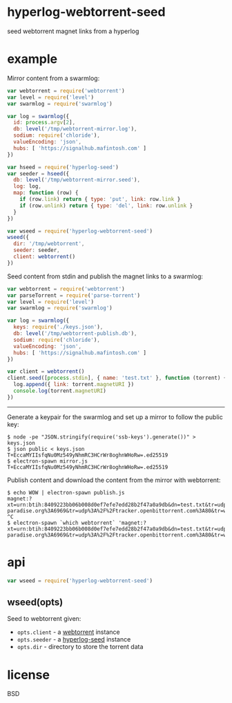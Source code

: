 # hyperlog-webtorrent-seed

seed webtorrent magnet links from a hyperlog

# example

Mirror content from a swarmlog:

``` js
var webtorrent = require('webtorrent')
var level = require('level')
var swarmlog = require('swarmlog')

var log = swarmlog({
  id: process.argv[2],
  db: level('/tmp/webtorrent-mirror.log'),
  sodium: require('chloride'),
  valueEncoding: 'json',
  hubs: [ 'https://signalhub.mafintosh.com' ]
})

var hseed = require('hyperlog-seed')
var seeder = hseed({
  db: level('/tmp/webtorrent-mirror.seed'),
  log: log,
  map: function (row) {
    if (row.link) return { type: 'put', link: row.link }
    if (row.unlink) return { type: 'del', link: row.unlink }
  }
})

var wseed = require('hyperlog-webtorrent-seed')
wseed({
  dir: '/tmp/webtorrent',
  seeder: seeder,
  client: webtorrent()
})
```

Seed content from stdin and publish the magnet links to a swarmlog:

``` js
var webtorrent = require('webtorrent')
var parseTorrent = require('parse-torrent')
var level = require('level')
var swarmlog = require('swarmlog')

var log = swarmlog({
  keys: require('./keys.json'),
  db: level('/tmp/webtorrent-publish.db'),
  sodium: require('chloride'),
  valueEncoding: 'json',
  hubs: [ 'https://signalhub.mafintosh.com' ]
})

var client = webtorrent()
client.seed([process.stdin], { name: 'test.txt' }, function (torrent) {
  log.append({ link: torrent.magnetURI })
  console.log(torrent.magnetURI)
})
```

---

Generate a keypair for the swarmlog and set up a mirror to follow the public
key:

```
$ node -pe "JSON.stringify(require('ssb-keys').generate())" > keys.json
$ json public < keys.json
T+EccaMYIIsfqNu0Mz549yNhmRC3HCrWr8oghnWHoRw=.ed25519
$ electron-spawn mirror.js T+EccaMYIIsfqNu0Mz549yNhmRC3HCrWr8oghnWHoRw=.ed25519
```

Publish content and download the content from the mirror with webtorrent:

```
$ echo WOW | electron-spawn publish.js
magnet:?xt=urn:btih:8409223bb06b008d0ef7efe7edd28b2f47a0a9db&dn=test.txt&tr=udp%3A%2F%2Fexodus.desync.com%3A6969&tr=udp%3A%2F%2Ftracker.coppersurfer.tk%3A6969&tr=udp%3A%2F%2Ftracker.internetwarriors.net%3A1337&tr=udp%3A%2F%2Ftracker.leechers-paradise.org%3A6969&tr=udp%3A%2F%2Ftracker.openbittorrent.com%3A80&tr=wss%3A%2F%2Ftracker.btorrent.xyz&tr=wss%3A%2F%2Ftracker.openwebtorrent.com&tr=wss%3A%2F%2Ftracker.webtorrent.io
^C
$ electron-spawn `which webtorrent` 'magnet:?xt=urn:btih:8409223bb06b008d0ef7efe7edd28b2f47a0a9db&dn=test.txt&tr=udp%3A%2F%2Fexodus.desync.com%3A6969&tr=udp%3A%2F%2Ftracker.coppersurfer.tk%3A6969&tr=udp%3A%2F%2Ftracker.internetwarriors.net%3A1337&tr=udp%3A%2F%2Ftracker.leechers-paradise.org%3A6969&tr=udp%3A%2F%2Ftracker.openbittorrent.com%3A80&tr=wss%3A%2F%2Ftracker.btorrent.xyz&tr=wss%3A%2F%2Ftracker.openwebtorrent.com&tr=wss%3A%2F%2Ftracker.webtorrent.io'
```

# api

``` js
var wseed = require('hyperlog-webtorrent-seed')
```

## wseed(opts)

Seed to webtorrent given:

* `opts.client` - a [webtorrent][1] instance
* `opts.seeder` - a [hyperlog-seed][2] instance
* `opts.dir` - directory to store the torrent data

[1]: https://npmjs.com/package/webtorrent
[2]: https://npmjs.com/package/hyperlog-seed

# license

BSD
